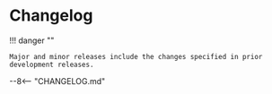 # Changelog

!!! danger ""

    Major and minor releases include the changes specified in prior development releases.

--8<-- "CHANGELOG.md"
